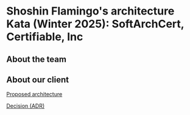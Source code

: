 # Shoshin Flamingo's architecture Kata (Winter 2025): SoftArchCert, Certifiable, Inc

## About the team

## About our client

[Proposed architecture](architecture/index.md)

[Decision (ADR)](decisions/index.md)


